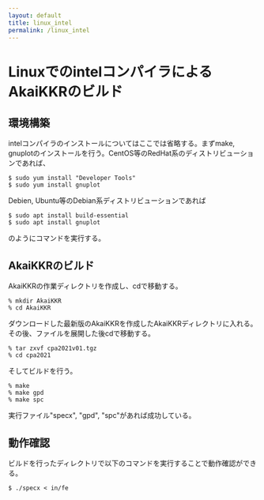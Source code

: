 ```yaml
---
layout: default
title: linux_intel
permalink: /linux_intel
---
```


# LinuxでのintelコンパイラによるAkaiKKRのビルド

## 環境構築
intelコンパイラのインストールについてはここでは省略する。まずmake, gnuplotのインストールを行う。CentOS等のRedHat系のディストリビューションであれば、
```
$ sudo yum install "Developer Tools"
$ sudo yum install gnuplot
```
Debien, Ubuntu等のDebian系ディストリビューションであれば
```
$ sudo apt install build-essential
$ sudo apt install gnuplot
```
のようにコマンドを実行する。


## AkaiKKRのビルド
AkaiKKRの作業ディレクトリを作成し、cdで移動する。
```
% mkdir AkaiKKR
% cd AkaiKKR
```
ダウンロードした最新版のAkaiKKRを作成したAkaiKKRディレクトリに入れる。その後、ファイルを展開した後cdで移動する。
```
% tar zxvf cpa2021v01.tgz
% cd cpa2021
```
そしてビルドを行う。
```
% make
% make gpd
% make spc
```
実行ファイル"specx", "gpd", "spc"があれば成功している。

## 動作確認

ビルドを行ったディレクトリで以下のコマンドを実行することで動作確認ができる。
```
$ ./specx < in/fe
```

